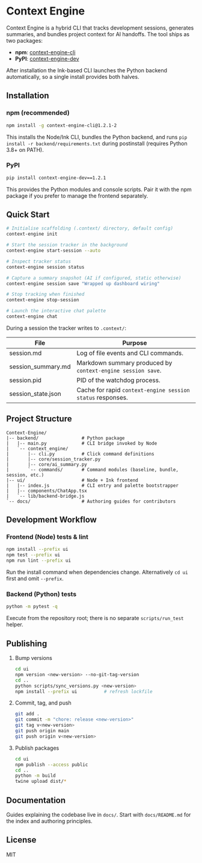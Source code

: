 # Context Engine

Context Engine is a hybrid CLI that tracks development sessions, generates summaries, and bundles project context for AI handoffs. The tool ships as two packages:

- **npm**: [context-engine-cli](https://www.npmjs.com/package/context-engine-cli)
- **PyPI**: [context-engine-dev](https://pypi.org/project/context-engine-dev/)

After installation the Ink-based CLI launches the Python backend automatically, so a single install provides both halves.

## Installation

### npm (recommended)
```bash
npm install -g context-engine-cli@1.2.1-2
```
This installs the Node/Ink CLI, bundles the Python backend, and runs `pip install -r backend/requirements.txt` during postinstall (requires Python 3.8+ on PATH).

### PyPI
```bash
pip install context-engine-dev==1.2.1
```
This provides the Python modules and console scripts. Pair it with the npm package if you prefer to manage the frontend separately.

## Quick Start
```bash
# Initialise scaffolding (.context/ directory, default config)
context-engine init

# Start the session tracker in the background
context-engine start-session --auto

# Inspect tracker status
context-engine session status

# Capture a summary snapshot (AI if configured, static otherwise)
context-engine session save "Wrapped up dashboard wiring"

# Stop tracking when finished
context-engine stop-session

# Launch the interactive chat palette
context-engine chat
```
During a session the tracker writes to `.context/`:

| File | Purpose |
|------|---------|
| session.md | Log of file events and CLI commands. |
| session_summary.md | Markdown summary produced by `context-engine session save`. |
| session.pid | PID of the watchdog process. |
| session_state.json | Cache for rapid `context-engine session status` responses. |

## Project Structure
```text
Context-Engine/
|-- backend/                # Python package
|   |-- main.py             # CLI bridge invoked by Node
|   `-- context_engine/
|       |-- cli.py          # Click command definitions
|       |-- core/session_tracker.py
|       |-- core/ai_summary.py
|       `-- commands/       # Command modules (baseline, bundle, session, etc.)
|-- ui/                     # Node + Ink frontend
|   |-- index.js            # CLI entry and palette bootstrapper
|   |-- components/ChatApp.tsx
|   `-- lib/backend-bridge.js
`-- docs/                   # Authoring guides for contributors
```

## Development Workflow

### Frontend (Node) tests & lint
```bash
npm install --prefix ui
npm test --prefix ui
npm run lint --prefix ui
```
Run the install command when dependencies change. Alternatively `cd ui` first and omit `--prefix`.

### Backend (Python) tests
```bash
python -m pytest -q
```
Execute from the repository root; there is no separate `scripts/run_test` helper.

## Publishing

1. Bump versions
   ```bash
   cd ui
   npm version <new-version> --no-git-tag-version
   cd ..
   python scripts/sync_versions.py <new-version>
   npm install --prefix ui          # refresh lockfile
   ```
2. Commit, tag, and push
   ```bash
   git add .
   git commit -m "chore: release <new-version>"
   git tag v<new-version>
   git push origin main
   git push origin v<new-version>
   ```
3. Publish packages
   ```bash
   cd ui
   npm publish --access public
   cd ..
   python -m build
   twine upload dist/*
   ```

## Documentation

Guides explaining the codebase live in `docs/`. Start with `docs/README.md` for the index and authoring principles.

## License

MIT
